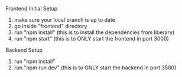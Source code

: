 Frontend Initial Setup
1. make sure your local branch is up to date
2. go inside "frontend" directory
3. run "npm install" (this is to install the dependencies from liberary)
4. run "npm start" (this is to ONLY start the frontend in port 3000)

Backend Setup

1. run "npm install"
2. run "npm run dev"  (this is to ONLY start the backend in port 3500)
